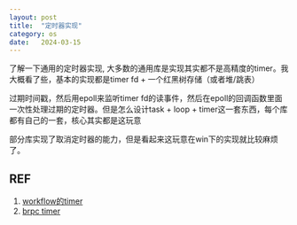 ```yaml
---
layout: post
title:  "定时器实现"
category: os
date:   2024-03-15
---
```


了解一下通用的定时器实现, 大多数的通用库是实现其实都不是高精度的timer。我大概看了些，基本的实现都是timer fd + 一个红黑树存储（或者堆/跳表）

过期时间戳，然后用epoll来监听timer fd的读事件，然后在epoll的回调函数里面一次性处理过期的定时器。但是怎么设计task + loop + timer这一套东西，每个库都有自己的一套，核心其实都是这玩意

部分库实现了取消定时器的能力，但是看起来这玩意在win下的实现就比较麻烦了。

## REF

1. [workflow的timer](https://zhuanlan.zhihu.com/p/665046758)
2. [brpc timer](https://brpc.apache.org/zh/docs/rpc-in-depth/timer-keeping/)


